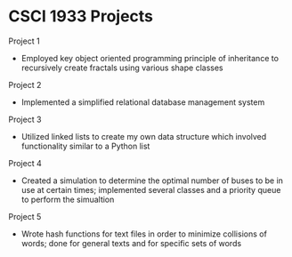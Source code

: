 # CSCI 1933 Projects

Project 1
  - Employed key object oriented programming principle of inheritance to recursively create fractals using various shape classes

Project 2
  - Implemented a simplified relational database management system 

Project 3 
  - Utilized linked lists to create my own data structure which involved functionality similar to a Python list 

Project 4
  - Created a simulation to determine the optimal number of buses to be in use at certain times; implemented several classes and a priority queue to perform the simualtion 

Project 5 
  - Wrote hash functions for text files in order to minimize collisions of words; done for general texts and for specific sets of words 

